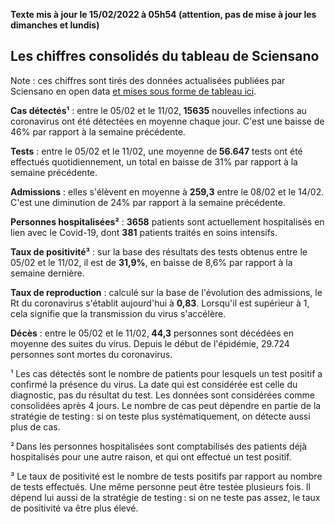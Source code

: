 <strong>Texte mis à jour le 15/02/2022 à 05h54 (attention, pas de mise à jour les dimanches et lundis)</strong><h2>Les chiffres consolidés du tableau de Sciensano</h2><p>Note : ces chiffres sont tirés des données actualisées publiées par Sciensano en open data <a href='https://datastudio.google.com/embed/u/0/reporting/c14a5cfc-cab7-4812-848c-0369173148ab/page/ZwmOB_blank'>et mises sous forme de tableau ici</a>.<p><strong>Cas détectés¹</strong> : entre le 05/02 et le 11/02,<strong> 15635</strong> nouvelles infections au coronavirus ont été détectées en moyenne chaque jour. C'est une baisse de 46% par rapport à la semaine précédente.<p><strong>Tests</strong> : entre le 05/02 et le 11/02, une moyenne de<strong> 56.647</strong> tests ont été effectués quotidiennement, un total en baisse de 31% par rapport à la semaine précédente.<p><strong>Admissions</strong> : elles s'élèvent en moyenne à <strong> 259,3</strong> entre le 08/02 et le 14/02. C'est une diminution de 24% par rapport à la semaine précédente.<p><strong>Personnes hospitalisées²</strong> : <strong>3658</strong> patients sont actuellement hospitalisés en lien avec le Covid-19, dont <strong>381</strong> patients traités en soins intensifs.<p><strong>Taux de positivité³</strong> : sur la base des résultats des tests obtenus entre le 05/02 et le 11/02, il est de <strong>31,9%</strong>, en baisse de 8,6% par rapport à la semaine dernière.<p><strong>Taux de reproduction</strong> : calculé sur la base de l'évolution des admissions, le Rt du coronavirus s'établit aujourd'hui à <strong>0,83</strong>. Lorsqu'il est supérieur à 1, cela signifie que la transmission du virus s'accélère.<p><strong>Décès</strong> : entre le 05/02 et le 11/02,<strong> 44,3</strong> personnes sont décédées en moyenne des suites du virus. Depuis le début de l'épidémie, 29.724 personnes sont mortes du coronavirus.<p>¹ Les cas détectés sont le nombre de patients pour lesquels un test positif a confirmé la présence du virus. La date qui est considérée est celle du diagnostic, pas du résultat du test. Les données sont considérées comme consolidées après 4 jours. Le nombre de cas peut dépendre en partie de la stratégie de testing : si on teste plus systématiquement, on détecte aussi plus de cas.<p>² Dans les personnes hospitalisées sont comptabilisés des patients déjà hospitalisés pour une autre raison, et qui ont effectué un test positif.<p>³ Le taux de positivité est le nombre de tests positifs par rapport au nombre de tests effectués. Une même personne peut être testée plusieurs fois. Il dépend lui aussi de la stratégie de testing : si on ne teste pas assez, le taux de positivité va être plus élevé.